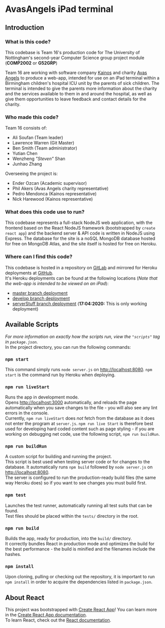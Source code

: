 # AvasAngels iPad terminal

## Introduction

### **What is this code?**

This codebase is Team 16's production code for The University of Nottingham's second-year Computer Science group project module (**COMP2002** or **G52GRP**) <br>

Team 16 are working with software company [Kainos](https://www.kainos.com/) and charity [Avas Angels](https://www.avas-angels.com/) to produce a web-app, intended for use on an iPad terminal within a Birmingham children's hospital ICU unit by the parents of sick children. The terminal is intended to give the parents more information about the charity and the services available to them in and around the hospital, as well as give them opportunities to leave feedback and contact details for the charity.

### **Who made this code?**

Team 16 consists of:

- Ali Soufan (Team leader)
- Lawrence Warren (Git Master)
- Ben Smith (Team administrator)
- Yutian Chen
- Wenzheng _"Steven"_ Shan
- Junhao Zhang

Overseeing the project is:

- Ender Ozcan (Academic supervisor)
- Phil Akers (Avas Angels charity representative)
- Pedro Mendonca (Kainos representative)
- Nick Harewood (Kainos representative)

### **What does this code use to run?**

This codebase represents a full-stack NodeJS web application, with the frontend based on the React NodeJS framework (bootstrapped by `create react app`) and the backend server & API code is written in NodeJS using Express. The database for the site is a noSQL MongoDB database hosted for free on MongoDB Atlas, and the site itself is hosted for free on Heroku.

### **Where can I find this code?**

This codebase is hosted in a repository on [GitLab](https://projects.cs.nott.ac.uk/COMP2002/2019-2020/team16_project) and mirrored for Heroku deployments at [GitHub](https://github.com/psyljw/team16_project). <br>
It's Heroku deployments can be found at the following locations (_Note that the web-app is intended to be viewed on an iPad_):

- [master branch deployment](https://avas-angels.herokuapp.com/ "Main project deployment") <br>
- [develop branch deployment](https://avas-angels-develop.herokuapp.com/ "Develop branch deployment") <br>
- [serverStuff branch deployment](http://avas-angels-develop-server.herokuapp.com/ "Current working deployment") (**17:04:2020:** This is only working deployment)

## Available Scripts

_For more information on exactly how the scripts run, view the `"scripts"` tag in `package.json`._ <br> In the project directory, you can run the following commands:

### **`npm start`**

This command simply runs `node server.js` on [http://localhost:8080](http://localhost:8080). `npm start` is the command run by Heroku when deploying.

### **`npm run liveStart`**

Runs the app in development mode.<br>
Opens [http://localhost:3000](http://localhost:3000) automatically, and reloads the page automatically when you save changes to the file - you will also see any lint errors in the console.<br>
Currently, `npm run liveStart` does _not_ fetch from the database as it does not enter the program at `server.js`. `npm run live Start` is therefore best used for developing hard coded content such as page styling - if you are working on debugging net code, use the following script, `npm run buildRun`.<br>

### **`npm run buildRun`**

A custom script for building and running the project. <br>
This script is best used when testing server code or for changes to the database. It automatically runs `npm build` followed by `node server.js` on [http://localhost:8080](http://localhost:8080). <br>
The server is configured to run the production-ready build files (the same way Heroku does) so if you want to see changes you must build first.

### **`npm test`**

Launches the test runner, automatically running all test suits that can be found. <br>
Test files should be placed within the `tests/` directory in the root.

### **`npm run build`**

Builds the app, ready for production, into the `build/` directory.<br />
It correctly bundles React in production mode and optimizes the build for the best performance - the build is minified and the filenames include the hashes.

### **`npm install`**

Upon cloning, pulling or checking out the repository, it is important to run `npm install` in order to acquire the dependencies listed in `package.json`.

## About React

This project was bootstrapped with [Create React App](https://github.com/facebook/create-react-app "Create React App GitHub repository")!
You can learn more in the [Create React App documentation](https://facebook.github.io/create-react-app/docs/getting-started). <br>
To learn React, check out the [React documentation](https://reactjs.org/).
